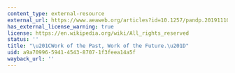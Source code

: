 ```yaml
---
content_type: external-resource
external_url: https://www.aeaweb.org/articles?id=10.1257/pandp.20191110
has_external_license_warning: true
license: https://en.wikipedia.org/wiki/All_rights_reserved
status: ''
title: "\u201CWork of the Past, Work of the Future.\u201D"
uid: a9a70996-5941-4543-8707-1f3feea14a5f
wayback_url: ''
---
```

